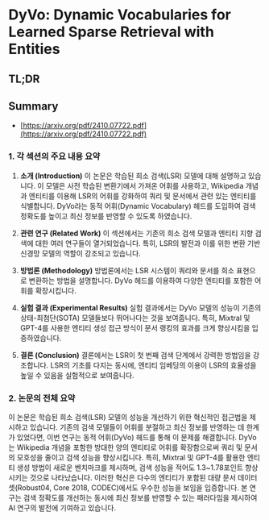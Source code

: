 # DyVo: Dynamic Vocabularies for Learned Sparse Retrieval with Entities
## TL;DR
## Summary
- [https://arxiv.org/pdf/2410.07722.pdf](https://arxiv.org/pdf/2410.07722.pdf)

### 1. 각 섹션의 주요 내용 요약

1. **소개 (Introduction)**
   이 논문은 학습된 희소 검색(LSR) 모델에 대해 설명하고 있습니다. 이 모델은 사전 학습된 변환기에서 가져온 어휘를 사용하고, Wikipedia 개념과 엔티티를 이용해 LSR의 어휘를 강화하여 쿼리 및 문서에서 관련 있는 엔티티를 식별합니다. DyVo라는 동적 어휘(Dynamic Vocabulary) 헤드를 도입하여 검색 정확도를 높이고 최신 정보를 반영할 수 있도록 하였습니다.

2. **관련 연구 (Related Work)**
   이 섹션에서는 기존의 희소 검색 모델과 엔티티 지향 검색에 대한 여러 연구들이 열거되었습니다. 특히, LSR의 발전과 이를 위한 변환 기반 신경망 모델의 역할이 강조되고 있습니다.

3. **방법론 (Methodology)**
   방법론에서는 LSR 시스템이 쿼리와 문서를 희소 표현으로 변환하는 방법을 설명합니다. DyVo 헤드를 이용하여 다양한 엔티티를 포함한 어휘를 확장시킵니다.

4. **실험 결과 (Experimental Results)**
   실험 결과에서는 DyVo 모델의 성능이 기존의 상태-최첨단(SOTA) 모델들보다 뛰어나다는 것을 보여줍니다. 특히, Mixtral 및 GPT-4를 사용한 엔티티 생성 접근 방식이 문서 랭킹의 효과를 크게 향상시킴을 입증하였습니다.

5. **결론 (Conclusion)**
   결론에서는 LSR이 첫 번째 검색 단계에서 강력한 방법임을 강조합니다. LSR의 기초를 다지는 동시에, 엔티티 임베딩의 이용이 LSR의 효율성을 높일 수 있음을 실험적으로 보여줍니다.

### 2. 논문의 전체 요약

이 논문은 학습된 희소 검색(LSR) 모델의 성능을 개선하기 위한 혁신적인 접근법을 제시하고 있습니다. 기존의 검색 모델들이 어휘를 분절하고 최신 정보를 반영하는 데 한계가 있었다면, 이번 연구는 동적 어휘(DyVo) 헤드를 통해 이 문제를 해결합니다. DyVo는 Wikipedia 개념을 포함한 방대한 양의 엔티티로 어휘를 확장함으로써 쿼리 및 문서의 모호성을 줄이고 검색 성능을 향상시킵니다. 특히, Mixtral 및 GPT-4를 활용한 엔티티 생성 방법이 새로운 벤치마크를 제시하며, 검색 성능을 적어도 1.3~1.78포인트 향상시키는 것으로 나타났습니다. 이러한 혁신은 다수의 엔티티가 포함된 대량 문서 데이터셋(Robust04, Core 2018, CODEC)에서도 우수한 성능을 보임을 입증합니다. 본 연구는 검색 정확도를 개선하는 동시에 최신 정보를 반영할 수 있는 패러다임을 제시하여 AI 연구의 발전에 기여하고 있습니다.